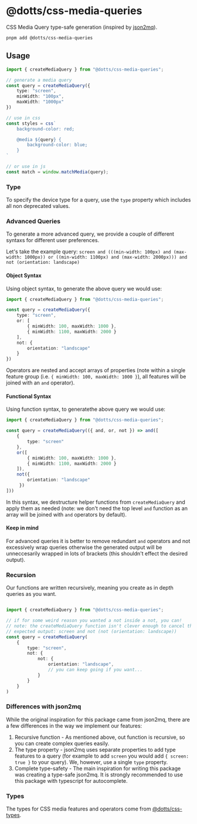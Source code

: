 # @dotts/css-media-queries

CSS Media Query type-safe generation (inspired by [json2mq](https://github.com/akiran/json2mq)).

```shell
pnpm add @dotts/css-media-queries
```

## Usage
```ts
import { createMediaQuery } from "@dotts/css-media-queries";

// generate a media query
const query = createMediaQuery({
    type: "screen",
    minWidth: "100px",
    maxWidth: "1000px"
})

// use in css
const styles = css`
    background-color: red;

    @media ${query} {
        background-color: blue;
    }
`

// or use in js
const match = window.matchMedia(query);
```

### Type
To specify the device type for a query, use the `type` property which includes all non deprecated values.

### Advanced Queries
To generate a more advanced query, we provide a couple of different syntaxs for different user preferences.

Let's take the example query: `screen and (((min-width: 100px) and (max-width: 1000px)) or ((min-width: 1100px) and (max-width: 2000px))) and not (orientation: landscape)`

#### Object Syntax
Using object syntax, to generate the above query we would use:
```ts
import { createMediaQuery } from "@dotts/css-media-queries";

const query = createMediaQuery({
    type: "screen",
    or: [
        { minWidth: 100, maxWidth: 1000 },
        { minWidth: 1100, maxWidth: 2000 }
    ],
    not: {
        orientation: "landscape"
    }
})
```
Operators are nested and accept arrays of properties (note within a single feature group (i.e. `{ minWidth: 100, maxWidth: 1000 }`), all features will be joined with an `and` operator).

#### Functional Syntax
Using function syntax, to generatethe above query we would use:
```ts
import { createMediaQuery } from "@dotts/css-media-queries";

const query = createMediaQuery(({ and, or, not }) => and([
    {
        type: "screen"
    },
    or([
        { minWidth: 100, maxWidth: 1000 },
        { minWidth: 1100, maxWidth: 2000 }
    ]),
    not({ 
        orientation: "landscape"
     })
]))
```
In this syntax, we destructure helper functions from `createMediaQuery` and apply them as needed (note:  we don't need the top level `and` function as an array will be joined with `and` operators by default).

#### Keep in mind
For advanced queries it is better to remove redundant `and` operators and not excessively wrap queries otherwise the generated output will be unneccesarily wrapped in lots of brackets (this shouldn't effect the desired output).

### Recursion
Our functions are written recursively, meaning you create as in depth queries as you want.

```ts

import { createMediaQuery } from "@dotts/css-media-queries";

// if for some weird reason you wanted a not inside a not, you can!
// note: the createMediaQuery function isn't clever enough to cancel the not operators out so you'll end up with two of them
// expected output: screen and not (not (orientation: landscape))
const query = createMediaQuery(
    {
        type: "screen",
        not: {
            not: {
                orientation: "landscape",
                // you can keep going if you want...
            }
        }
    }
)
```

### Differences with json2mq
While the original inspiration for this package came from json2mq, there are a few differences in the way we implement our features:

1. Recursive function - As mentioned above, out function is recursive, so you can create complex queries easily.
2. The type property - json2mq uses separate properties to add type features to a query (for example to add `screen` you would add `{ screen: true }` to your query). We, however, use a single `type` property.
3. Complete type-safety - The main inspiration for writing this package was creating a type-safe json2mq. It is strongly recommended to use this package with typescript for autocomplete.

### Types
The types for CSS media features and operators come from [@dotts/css-types](https://github.com/shahzadq/dotts/blob/main/packages/css-types).